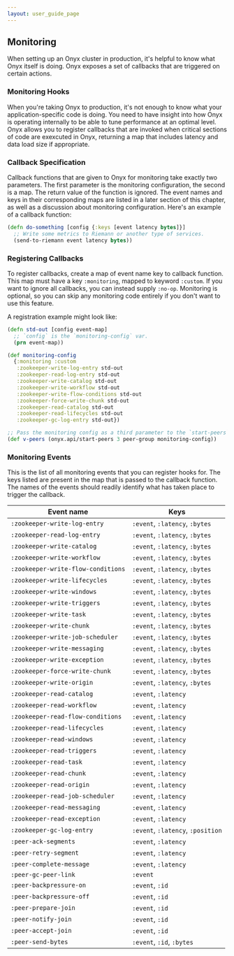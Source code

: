 ```yaml
---
layout: user_guide_page
---
```


## Monitoring

When setting up an Onyx cluster in production, it's helpful to know what Onyx itself is doing. Onyx exposes a set of callbacks that are triggered on certain actions.

### Monitoring Hooks

When you're taking Onyx to production, it's not enough to know what your application-specific code is doing. You need to have insight into how Onyx is operating internally to be able to tune performance at an optimal level. Onyx allows you to register callbacks that are invoked when critical sections of code are exexcuted in Onyx, returning a map that includes latency and data load size if appropriate.

### Callback Specification

Callback functions that are given to Onyx for monitoring take exactly two parameters. The first parameter is the monitoring configuration, the second is a map. The return value of the function is ignored. The event names and keys in their corresponding maps are listed in a later section of this chapter, as well as a discussion about monitoring configuration. Here's an example of a callback function:

```clojure
(defn do-something [config {:keys [event latency bytes]}]
  ;; Write some metrics to Riemann or another type of services.
  (send-to-riemann event latency bytes))
```

### Registering Callbacks

To register callbacks, create a map of event name key to callback function. This map must have a key `:monitoring`, mapped to keyword `:custom`. If you want to ignore all callbacks, you can instead supply `:no-op`. Monitoring is optional, so you can skip any monitoring code entirely if you don't want to use this feature.

A registration example might look like:

```clojure
(defn std-out [config event-map]
  ;; `config` is the `monitoring-config` var.
  (prn event-map))

(def monitoring-config
  {:monitoring :custom
   :zookeeper-write-log-entry std-out
   :zookeeper-read-log-entry std-out
   :zookeeper-write-catalog std-out
   :zookeeper-write-workflow std-out
   :zookeeper-write-flow-conditions std-out
   :zookeeper-force-write-chunk std-out
   :zookeeper-read-catalog std-out
   :zookeeper-read-lifecycles std-out
   :zookeeper-gc-log-entry std-out})

;; Pass the monitoring config as a third parameter to the `start-peers` function.
(def v-peers (onyx.api/start-peers 3 peer-group monitoring-config))
```

### Monitoring Events

This is the list of all monitoring events that you can register hooks for. The keys listed are present in the map that is passed to the callback function. The names of the events should readily identify what has taken place to trigger the callback.

Event name                         | Keys                             |
-----------------------------------|----------------------------------|
`:zookeeper-write-log-entry`       | `:event`, `:latency`, `:bytes`   |
`:zookeeper-read-log-entry`        | `:event`, `:latency`, `:bytes`   |
`:zookeeper-write-catalog`         | `:event`, `:latency`, `:bytes`   |
`:zookeeper-write-workflow`        | `:event`, `:latency`, `:bytes`   |
`:zookeeper-write-flow-conditions` | `:event`, `:latency`, `:bytes`   |
`:zookeeper-write-lifecycles`      | `:event`, `:latency`, `:bytes`   |
`:zookeeper-write-windows`         | `:event`, `:latency`, `:bytes`   |
`:zookeeper-write-triggers`        | `:event`, `:latency`, `:bytes`   |
`:zookeeper-write-task`            | `:event`, `:latency`, `:bytes`   |
`:zookeeper-write-chunk`           | `:event`, `:latency`, `:bytes`   |
`:zookeeper-write-job-scheduler`   | `:event`, `:latency`, `:bytes`   |
`:zookeeper-write-messaging`       | `:event`, `:latency`, `:bytes`   |
`:zookeeper-write-exception`       | `:event`, `:latency`, `:bytes`   |
`:zookeeper-force-write-chunk`     | `:event`, `:latency`, `:bytes`   |
`:zookeeper-write-origin`          | `:event`, `:latency`, `:bytes`   |
`:zookeeper-read-catalog`          | `:event`, `:latency`             |
`:zookeeper-read-workflow`         | `:event`, `:latency`             |
`:zookeeper-read-flow-conditions`  | `:event`, `:latency`             |
`:zookeeper-read-lifecycles`       | `:event`, `:latency`             |
`:zookeeper-read-windows`          | `:event`, `:latency`             |
`:zookeeper-read-triggers`         | `:event`, `:latency`             |
`:zookeeper-read-task`             | `:event`, `:latency`             |
`:zookeeper-read-chunk`            | `:event`, `:latency`             |
`:zookeeper-read-origin`           | `:event`, `:latency`             |
`:zookeeper-read-job-scheduler`    | `:event`, `:latency`             |
`:zookeeper-read-messaging`        | `:event`, `:latency`             |
`:zookeeper-read-exception`        | `:event`, `:latency`             |
`:zookeeper-gc-log-entry`          | `:event`, `:latency`, `:position`|
`:peer-ack-segments`               | `:event`, `:latency`             |
`:peer-retry-segment`              | `:event`, `:latency`             |
`:peer-complete-message`           | `:event`, `:latency`             |
`:peer-gc-peer-link`               | `:event`                         |
`:peer-backpressure-on`            | `:event`, `:id`                  |
`:peer-backpressure-off`           | `:event`, `:id`                  |
`:peer-prepare-join`               | `:event`, `:id`                  |
`:peer-notify-join`                | `:event`, `:id`                  |
`:peer-accept-join`                | `:event`, `:id`                  |
`:peer-send-bytes`                 | `:event`, `:id`, `:bytes`        |
